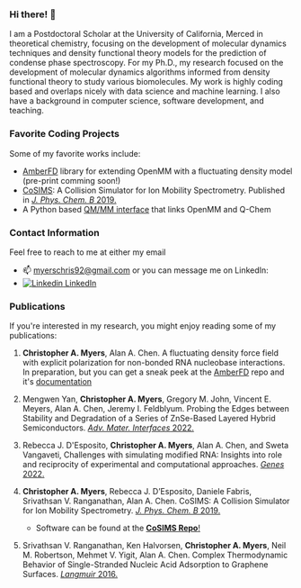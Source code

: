 ### Hi there! 👋

I am a Postdoctoral Scholar at the University of California, Merced in theoretical chemistry, focusing on the development of molecular dynamics techniques and density functional theory models for the prediction of condense phase spectroscopy. For my Ph.D., my research focused on the development of molecular dynamics algorithms informed from density functional theory to study various biomolecules. My work is highly coding based and overlaps nicely with data science and machine learning. I also have a background in computer science, software development, and teaching.

### Favorite Coding Projects
Some of my favorite works include:
* [AmberFD](https://github.com/ChristopherAMyers/AmberFD) library for extending OpenMM with a fluctuating density model (pre-print comming soon!)
* [CoSIMS](https://github.com/ChristopherAMyers/CoSIMS): A Collision Simulator for Ion Mobility Spectrometry. Published in [*J. Phys. Chem. B* 2019.](https://doi.org/10.1021/acs.jpcb.9b01018)
* A Python based [QM/MM interface](https://github.com/ChristopherAMyers/QM_MM_Simulations) that links OpenMM and Q-Chem

### Contact Information
Feel free to reach to me at either my email
* 📫 myerschris92@gmail.com or you can message me on LinkedIn:
* [![Linkedin](https://i.stack.imgur.com/gVE0j.png) LinkedIn](https://www.linkedin.com/in/christopher-myers-35b598125/)

### Publications
If you're interested in my research, you might enjoy reading some of my publications:

1. **Christopher A. Myers**, Alan A. Chen. A fluctuating density force field with explicit polarization for non-bonded RNA nucleobase interactions. In preparation, but you can get a sneak peek at the [AmberFD](https://github.com/ChristopherAMyers/AmberFD) repo and it's [documentation](https://christopheramyers.github.io/AmberFD_Documentation/html/index.html)

2. Mengwen Yan, **Christopher A. Myers**, Gregory M. John, Vincent E. Meyers, Alan A. Chen, Jeremy I. Feldblyum. Probing the Edges between Stability and Degradation of a Series of ZnSe-Based Layered Hybrid Semiconductors. [*Adv. Mater. Interfaces* 2022.](https://doi.org/10.1002/admi.202200347)

3. Rebecca J. D'Esposito, **Christopher A. Myers**, Alan A. Chen, and Sweta Vangaveti, Challenges with simulating modified RNA: Insights into role and reciprocity of experimental and computational approaches. [*Genes* 2022.](https://doi.org/10.3390/genes13030540)

4. **Christopher A. Myers**, Rebecca J. D’Esposito, Daniele Fabris, Srivathsan V. Ranganathan, Alan A. Chen. CoSIMS: A Collision Simulator for Ion Mobility Spectrometry. [*J. Phys. Chem. B* 2019.](https://doi.org/10.1021/acs.jpcb.9b01018)
    - Software can be found at the [**CoSIMS Repo**!](https://github.com/ChristopherAMyers/CoSIMS)

5. Srivathsan V. Ranganathan, Ken Halvorsen, **Christopher A. Myers**, Neil M. Robertson, Mehmet V. Yigit, Alan A. Chen. Complex Thermodynamic Behavior of Single-Stranded Nucleic Acid Adsorption to Graphene Surfaces. [*Langmuir* 2016.](https://doi.org/10.1021/acs.langmuir.6b00456)



<!--
**ChristopherAMyers/ChristopherAMyers** is a ✨ _special_ ✨ repository because its `README.md` (this file) appears on your GitHub profile.

Here are some ideas to get you started:

- 🔭 I’m currently working on ...
- 🌱 I’m currently learning ...
- 👯 I’m looking to collaborate on ...
- 🤔 I’m looking for help with ...
- 💬 Ask me about ...
- 📫 How to reach me: ...
- 😄 Pronouns: ...
- ⚡ Fun fact: ...
-->
